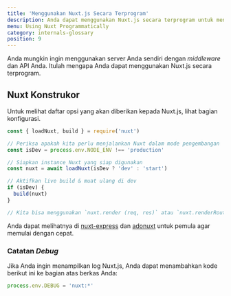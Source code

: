 ```yaml
---
title: 'Menggunakan Nuxt.js Secara Terprogram'
description: Anda dapat menggunakan Nuxt.js secara terprogram untuk menggunakannya sebagai _middleware_ yang memberi Anda kebebasan untuk membuat server sendiri untuk merender aplikasi web Anda.
menu: Using Nuxt Programmatically
category: internals-glossary
position: 9
---
```


Anda mungkin ingin menggunakan server Anda sendiri dengan _middleware_ dan API Anda. Itulah mengapa Anda dapat menggunakan Nuxt.js secara terprogram.

## Nuxt Konstrukor

Untuk melihat daftar opsi yang akan diberikan kepada Nuxt.js, lihat bagian konfigurasi.

```js
const { loadNuxt, build } = require('nuxt')

// Periksa apakah kita perlu menjalankan Nuxt dalam mode pengembangan
const isDev = process.env.NODE_ENV !== 'production'

// Siapkan instance Nuxt yang siap digunakan
const nuxt = await loadNuxt(isDev ? 'dev' : 'start')

// Aktifkan live build & muat ulang di dev
if (isDev) {
  build(nuxt)
}

// Kita bisa menggunakan `nuxt.render (req, res)` atau `nuxt.renderRoute (route, context)`
```

Anda dapat melihatnya di [nuxt-express](https://github.com/nuxt/express) dan [adonuxt](https://github.com/nuxt/adonuxt) untuk pemula agar memulai dengan cepat.

### Catatan _Debug_

Jika Anda ingin menampilkan log Nuxt.js, Anda dapat menambahkan kode berikut ini ke bagian atas berkas Anda:

```js
process.env.DEBUG = 'nuxt:*'
```
